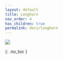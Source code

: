 ```yaml
---
layout: default
title: Longhorn
nav_order: 4
has_children: true
permalink: docs/longhorn
---
```


![](../../assets/images/longhorn/longhorn-horizontal-color.png)

{: .no_toc }
